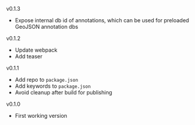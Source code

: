 v0.1.3

- Expose internal db id of annotations, which can be used for preloaded GeoJSON annotation dbs

v0.1.2

- Update webpack
- Add teaser

v0.1.1

- Add repo to `package.json`
- Add keywords to `package.json`
- Avoid cleanup after build for publishing

v0.1.0

- First working version
